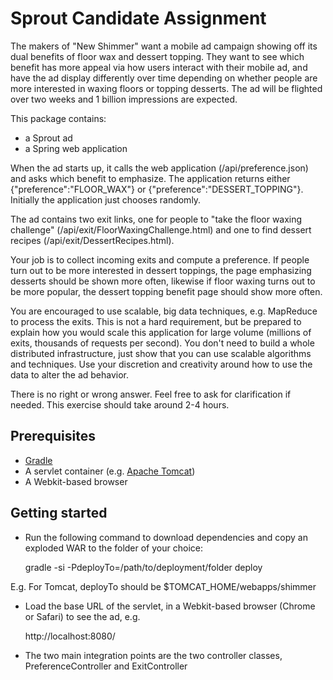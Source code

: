 Sprout Candidate Assignment
===========================

The makers of "New Shimmer" want a mobile ad campaign showing off its dual benefits of floor wax and
dessert topping.  They want to see which benefit has more appeal via how users interact with their mobile ad, and
have the ad display differently over time depending on whether people are more interested in waxing floors or topping
desserts.  The ad will be flighted over two weeks and 1 billion impressions are expected.

This package contains:

 * a Sprout ad
 * a Spring web application

When the ad starts up, it calls the web application (/api/preference.json) and asks which benefit to emphasize.
The application returns either {"preference":"FLOOR_WAX"} or {"preference":"DESSERT_TOPPING"}.  Initially the application
just chooses randomly.

The ad contains two exit links, one for people to "take the floor waxing challenge"
(/api/exit/FloorWaxingChallenge.html) and one to find dessert recipes (/api/exit/DessertRecipes.html).

Your job is to collect incoming exits and compute a preference.  If people turn out to be more interested in dessert
toppings, the page emphasizing desserts should be shown more often, likewise if floor waxing turns out to be more
popular, the dessert topping benefit page should show more often.

You are encouraged to use scalable, big data techniques, e.g. MapReduce to process the exits.  This is not a hard
requirement, but be prepared to explain how you would scale this application for large volume (millions of exits,
thousands of requests per second).  You don't need to build a whole distributed infrastructure, just show that you can
use scalable algorithms and techniques.  Use your discretion and creativity around how to use the data to alter the ad
behavior.

There is no right or wrong answer.  Feel free to ask for clarification if needed.
This exercise should take around 2-4 hours.

Prerequisites
-------------

* [Gradle](http://gradle.org/)
* A servlet container (e.g. [Apache Tomcat](http://tomcat.apache.org/))
* A Webkit-based browser

Getting started
---------------

* Run the following command to download dependencies and copy an exploded WAR to the folder of your choice:

    gradle -si -PdeployTo=/path/to/deployment/folder deploy

E.g. For Tomcat, deployTo should be $TOMCAT_HOME/webapps/shimmer

* Load the base URL of the servlet, in a Webkit-based browser (Chrome or Safari) to see the ad, e.g.

    http://localhost:8080/

* The two main integration points are the two controller classes, PreferenceController and ExitController
